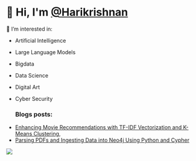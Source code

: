 # 👋 Hi, I'm [@Harikrishnan](https://github.com/HarikrishnanK9/)

👀 I’m interested in:
- Artificial Intelligence
- Large Language Models
- Bigdata
- Data Science
- Digital Art
- Cyber Security


  ### Blogs posts:
<!-- BLOG-POST-LIST:START -->

- [Enhancing Movie Recommendations with TF-IDF Vectorization and K-Means Clustering](https://medium.com/@harikrishnank497/enhancing-movie-recommendations-with-tf-idf-vectorization-and-k-means-clustering-183f19a4e4f3),
- [Parsing PDFs and Ingesting Data into Neo4j Using Python and Cypher](https://medium.com/@harikrishnank497/parsing-pdfs-and-ingesting-data-into-neo4j-using-python-4e0103144903)


<!-- BLOG-POST-LIST:END -->







<!-- 

![Profile views](https://gpvc.arturio.dev/HarikrishnanK9)   -->

 <a href="https://hits.seeyoufarm.com"><img src="https://hits.seeyoufarm.com/api/count/incr/badge.svg?url=https%3A%2F%2Fgithub.com%2Fgjbae1212%2Fhit-counhttps%3A%2F%2Fgithub.com%2FHarikrishnanK9%2FHarikrishnanK9ter&count_bg=%2379C83D&title_bg=%23555555&icon=&icon_color=%23E7E7E7&title=hits&edge_flat=false"/></a>
